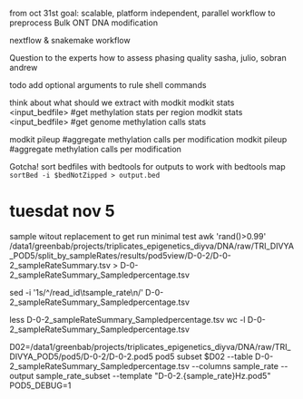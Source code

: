 from oct 31st
goal:
scalable, platform independent, parallel workflow to preprocess Bulk ONT DNA modification 

nextflow & snakemake workflow 


Question to the experts
how to assess phasing quality
sasha, julio, sobran andrew


todo
add optional arguments to rule shell commands

think about
what should we extract with modkit
modkit stats <input_bedfile> <bam> #get methylation stats per region
modkit stats <input_bedfile> <bam> #get genome methylation calls stats

modkit pileup <bam> <outBedmethyl> #aggregate methylation calls per modification
modkit pileup <bam> <outBedmethyl> #aggregate methylation calls per modification

Gotcha!
sort bedfiles with bedtools for outputs to work with bedtools map
`sortBed -i $bedNotZipped > output.bed`


# tuesdat nov 5
sample witout replacement to get run minimal test
awk 'rand()>0.99' /data1/greenbab/projects/triplicates_epigenetics_diyva/DNA/raw/TRI_DIVYA_POD5/split_by_sampleRates/results/pod5view/D-0-2/D-0-2_sampleRateSummary.tsv > D-0-2_sampleRateSummary_Sampledpercentage.tsv

sed -i '1s/^/read_id\tsample_rate\n/' D-0-2_sampleRateSummary_Sampledpercentage.tsv

less D-0-2_sampleRateSummary_Sampledpercentage.tsv
wc -l D-0-2_sampleRateSummary_Sampledpercentage.tsv


D02=/data1/greenbab/projects/triplicates_epigenetics_diyva/DNA/raw/TRI_DIVYA_POD5/pod5/D-0-2/D-0-2.pod5
pod5 subset $D02 --table D-0-2_sampleRateSummary_Sampledpercentage.tsv --columns sample_rate --output sample_rate_subset --template "D-0-2.{sample_rate}Hz.pod5"
POD5_DEBUG=1